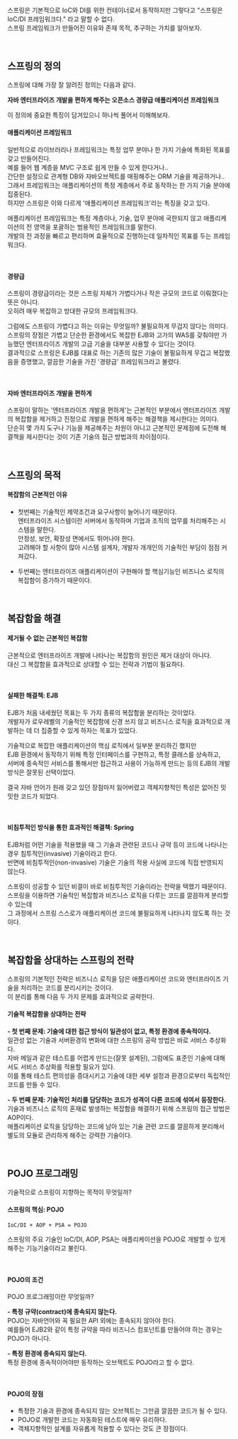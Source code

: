 
<br />         
  
스프링은 기본적으로 IoC와 DI를 위한 컨테이너로서 동작하지만 그렇다고 "스프링은 IoC/DI 프레임워크다." 라고 말할 수 없다.          
스프링 프레임워크가 만들어진 이유와 존재 목적, 추구하는 가치를 알아보자.                

<br />   

## 스프링의 정의       
스프링에 대해 가장 잘 알려진 정의는 다음과 같다.   

**자바 엔터프라이즈 개발을 편하게 해주는 오픈소스 경량급 애플리케이션 프레임워크**    

이 정의에 중요한 특징이 담겨있으니 하나씩 풀어서 이해해보자.   

#### 애플리케이션 프레임워크    
일반적으로 라이브러리나 프레임워크는 특정 업무 분야나 한 가지 기술에 특화된 목표를 갖고 만들어진다.    
예를 들어 웹 계층을 MVC 구조로 쉽게 만들 수 있게 한다거나..     
간단한 설정으로 관계형 DB와 자바오브젝트를 매핑해주는 ORM 기술을 제공하거나..    
그래서 프레임워크는 애플리케이션의 특정 계층에서 주로 동작하는 한 가지 기술 분야에 집중된다.       
하지만 스프링은 이와 다르게 '애플리케이션 프레임워크'라는 특징을 갖고 있다.      

애플리케이션 프레임워크는 특정 계층이나, 기술, 업무 분야에 국한되지 않고 애플리케이션의 전 영역을 포괄하는 범용적인 프레임워크를 말한다.     
개발의 전 과정을 빠르고 편리하며 효율적으로 진행하는데 일차적인 목표를 두는 프레임워크다.    

<br />      

#### 경량급      
스프링이 경량급이라는 것은 스프링 자체가 가볍다거나 작은 규모의 코드로 이뤄졌다는 뜻은 아니다.    
오히려 매우 복잡하고 방대한 규모의 프레임워크다.   

그럼에도 스프링이 가볍다고 하는 이유는 무엇일까? 불필요하게 무겁지 않다는 의미다.      
스프링의 장점은 가볍고 단순한 환경에서도 복잡한 EJB와 고가의 WAS를 갖춰야만 가능했던 엔터프라이즈 개발의 고급 기술을 대부분 사용할 수 있다는 것이다.    
결과적으로 스프링은 EJB를 대표로 하는 기존의 많은 기술이 불필요하게 무겁고 복잡했음을 증명했고, 깔끔한 기술을 가진 '경량급' 프레임워크라고 불렸다.       

<br />    

#### 자바 엔터프라이즈 개발을 편하게   
스프링이 말하는 '엔터프라이즈 개발을 편하게'는 근본적인 부분에서 엔터프라이즈 개발의 복잡함을 제거하고 진정으로 개발을 편하게 해주는 해결책을 제시한다는 의미다.    
단순히 몇 가지 도구나 기능을 제공해주는 차원이 아니고 근본적인 문제점에 도전해 해결책을 제시한다는 것이 기존 기술의 접근 방법과의 차이점이다.     

<br />    


## 스프링의 목적       

#### 복잡함의 근본적인 이유       

- 첫번째는 기술적인 제약조건과 요구사항이 늘어나기 때문이다.      
엔터프라이즈 시스템이란 서버에서 동작하며 기업과 조직의 업무를 처리해주는 시스템을 말한다.       
안정성, 보안, 확장성 면에서도 뛰어나야 한다.         
고려해야 할 사항이 많아 시스템 설계자, 개발자 개개인의 기술적인 부담이 점점 커져갔다.           

- 두번째는 엔터프라이즈 애플리케이션이 구현해야 할 핵심기능인 비즈니스 로직의 복잡함이 증가하기 때문이다.        

<br />    

## 복잡함을 해결
    
#### 제거될 수 없는 근본적인 복잡함   
근본적으로 엔터프라이즈 개발에 나타나는 복잡함의 원인은 제거 대상이 아니다.   
대신 그 복잡함을 효과적으로 상대할 수 있는 전략과 기법이 필요하다.     

<br />    

#### 실패한 해결책: EJB     
EJB가 처음 내세웠던 목표는 두 가지 종류의 복잡함을 분리하는 것이었다.    
개발자가 로우레벨의 기술적인 복잡함에 신경 쓰지 않고 비즈니스 로직을 효과적으로 개발하는 데 더 집중할 수 있게 하자는 목표가 있었다.    

기술적으로 복잡한 애플리케이션의 핵심 로직에서 일부분 분리하긴 했지만      
EJB 환경에서 동작하기 위해 특정 인터페이스를 구현하고, 특정 클래스를 상속하고,       
서버에 종속적인 서비스를 통해서만 접근하고 사용이 가능하게 만드는 등의 EJB의 개발방식은 잘못된 선택이었다.       

결국 자바 언어가 원래 갖고 있던 장점마저 잃어버렸고 객체지향적인 특성은 없어진 밋밋한 코드가 되었다.   

<br />    


#### 비침투적인 방식을 통한 효과적인 해결책: Spring     
EJB처럼 어떤 기술을 적용했을 때 그 기술과 관련된 코드나 규약 등이 코드에 나타나는 경우 침투적인(invasive) 기술이라고 한다.     
반면에 비침투적인(non-invasive) 기술은 기술의 적용 사실에 코드에 직접 반영되지 않는다.    

스프링이 성공할 수 있던 비결이 바로 비침투적인 기술이라는 전략을 택했기 때문이다.          
스프링을 이용하면 기술적인 복잡함과 비즈니스 로직을 다루는 코드를 깔끔하게 분리할 수 있는데       
그 과정에서 스프링 스스로가 애플리케이션 코드에 불필요하게 나타나지 않도록 하는 것이다.              
  
<br />    

## 복잡함을 상대하는 스프링의 전략    

스프링의 기본적인 전략은 비즈니스 로직을 담은 애플리케이션 코드와 엔터프라이즈 기술을 처리하는 코드를 분리시키는 것이다.      
이 분리를 통해 다음 두 가지 문제를 효과적으로 공략한다.     

#### 기술적 복잡함을 상대하는 전략    

**- 첫 번째 문제: 기술에 대한 접근 방식이 일관성이 없고, 특정 환경에 종속적이다.**     
일관성 없는 기술과 서버환경의 변화에 대한 스프링의 공략 방법은 바로 서비스 추상화다.   
자바 메일과 같은 테스트를 어렵게 만드는(잘못 설계된), 그럼에도 표준인 기술에 대해서도 서비스 추상화를 적용할 필요가 있다.    
이를 통해 테스트 편의성을 증대시키고 기술에 대한 세부 설정과 환경으로부터 독립적인 코드를 만들 수 있다.   


**- 두 번째 문제: 기술적인 처리를 담당하는 코드가 성격이 다른 코드에 섞여서 등장한다.**               
기술과 비즈니스 로직의 혼재로 발생하는 복잡함을 해결하기 위해 스프링의 접근 방법은 AOP이다.   
애플리케이션 로직을 담당하는 코드에 남아 있는 기술 관련 코드를 깔끔하게 분리해서 별도의 모듈로 관리하게 해주는 강력한 기술이다.      

<br />      


## POJO 프로그래밍     

기술적으로 스프링이 지향하는 목적이 무엇일까?    


#### 스프링의 핵심: POJO   

```  
IoC/DI + AOP + PSA = POJO
```    

스프링의 주요 기술인 IoC/DI, AOP, PSA는 애플리케이션을 POJO로 개발할 수 있게 해주는 기능기술이라고 불린다.     

<br />      

#### POJO의 조건   
POJO 프로그래밍이란 무엇일까?   

**- 특정 규약(contract)에 종속되지 않는다.**       
POJO는 자바언어와 꼭 필요한 API 외에는 종속되지 않아야 한다.      
예를들어 EJB2와 같이 특정 규약을 따라 비즈니스 컴포넌트를 만들어야 하는 경우는 POJO가 아니다.       

**- 특정 환경에 종속되지 않는다.**    
특정 환경에 종속적이어야만 동작하는 오브젝트도 POJO라고 할 수 없다.      

<br />      

#### POJO의 장점             
- 특정한 기술과 환경에 종속되지 않는 오브젝트는 그만큼 깔끔한 코드가 될 수 있다.           
- POJO로 개발한 코드는 자동화된 테스트에 매우 유리하다.          
- 객체지향적인 설계를 자유롭게 적용할 수 있다는 것도 큰 장점이다.         

